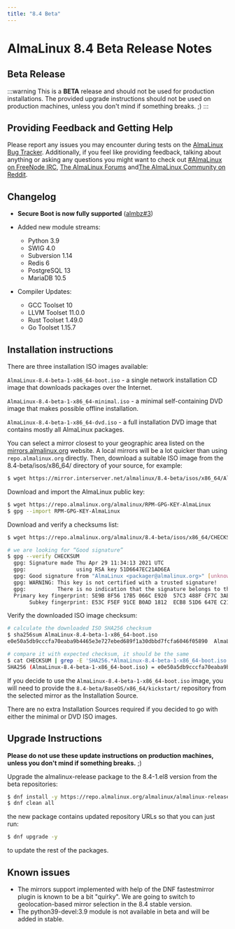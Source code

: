 ```yaml
---
title: "8.4 Beta"
---
```


# AlmaLinux 8.4 Beta Release Notes

## Beta Release

:::warning
This is a **BETA** release and should not be used for production installations. The provided upgrade instructions should not be used on production machines, unless you don't mind if something breaks. ;)
:::

## Providing Feedback and Getting Help

Please report any issues you may encounter during tests on the [AlmaLinux Bug Tracker](https://bugs.almalinux.org/). Additionally, if you feel like providing feedback, talking about anything or asking any questions you might want to check out [#AlmaLinux on FreeNode IRC](https://webchat.freenode.net/#almalinux), [The AlmaLinux Forums](https://forums.almalinux.org/c/84-beta/5) and[The AlmaLinux Community on Reddit](https://reddit.com/r/almalinux).

## Changelog

- **Secure Boot is now fully supported** ([almbz#3](https://bugs.almalinux.org/view.php?id=3))
- Added new module streams:
  - Python 3.9
  - SWIG 4.0
  - Subversion 1.14
  - Redis 6
  - PostgreSQL 13
  - MariaDB 10.5

- Compiler Updates:
  - GCC Toolset 10
  - LLVM Toolset 11.0.0
  - Rust Toolset 1.49.0
  - Go Toolset 1.15.7

## Installation instructions

There are three installation ISO images available:

`AlmaLinux-8.4-beta-1-x86_64-boot.iso` - a single network installation CD image
that downloads packages over the Internet.

`AlmaLinux-8.4-beta-1-x86_64-minimal.iso` - a minimal self-containing DVD image
that makes possible offline installation.

`AlmaLinux-8.4-beta-1-x86_64-dvd.iso` - a full installation DVD image that
contains mostly all AlmaLinux packages.

You can select a mirror closest to your geographic area listed on the [mirrors.almalinux.org](https://mirrors.almalinux.org) website. A local mirrors will be a lot quicker than using `repo.almalinux.org` directly. Then, download a suitable ISO image from the 8.4-beta/isos/x86_64/ directory of your source, for example:

```bash
$ wget https://mirror.interserver.net/almalinux/8.4-beta/isos/x86_64/AlmaLinux-8.4-beta-1-x86_64-boot.iso
```

Download and import the AlmaLinux public key:

```bash
$ wget https://repo.almalinux.org/almalinux/RPM-GPG-KEY-AlmaLinux
$ gpg --import RPM-GPG-KEY-AlmaLinux
```

Download and verify a checksums list:

```bash
$ wget https://repo.almalinux.org/almalinux/8.4-beta/isos/x86_64/CHECKSUM

# we are looking for “Good signature”
$ gpg --verify CHECKSUM
  gpg: Signature made Thu Apr 29 11:34:13 2021 UTC
  gpg:                using RSA key 51D6647EC21AD6EA
  gpg: Good signature from "AlmaLinux <packager@almalinux.org>" [unknown]
  gpg: WARNING: This key is not certified with a trusted signature!
  gpg:          There is no indication that the signature belongs to the owner.
  Primary key fingerprint: 5E9B 8F56 17B5 066C E920  57C3 488F CF7C 3ABB 34F8
       Subkey fingerprint: E53C F5EF 91CE B0AD 1812  ECB8 51D6 647E C21A D6EA
```

Verify the downloaded ISO image checksum:

```bash
# calculate the downloaded ISO SHA256 checksum
$ sha256sum AlmaLinux-8.4-beta-1-x86_64-boot.iso
e0e50a5db9cccfa70eaba9b4465e3e727ebed689f1a30dbbd7fcfa6046f05890  AlmaLinux-8.4-beta-1-x86_64-boot.iso

# compare it with expected checksum, it should be the same
$ cat CHECKSUM | grep -E 'SHA256.*AlmaLinux-8.4-beta-1-x86_64-boot.iso'
SHA256 (AlmaLinux-8.4-beta-1-x86_64-boot.iso) = e0e50a5db9cccfa70eaba9b4465e3e727ebed689f1a30dbbd7fcfa6046f05890
```

If you decide to use the `AlmaLinux-8.4-beta-1-x86_64-boot.iso` image, you will
need to provide the `8.4-beta/BaseOS/x86_64/kickstart/` repository from the
selected mirror as the Installation Source.

There are no extra Installation Sources required if you decided to go with
either the minimal or DVD ISO images.

## Upgrade Instructions

**Please do not use these update instructions on production machines, unless you don't mind if something breaks.** ;)

Upgrade the almalinux-release package to the 8.4-1.el8 version from the beta
repositories:

```bash
$ dnf install -y https://repo.almalinux.org/almalinux/almalinux-release-latest-8-beta.x86_64.rpm
$ dnf clean all
```

the new package contains updated repository URLs so that you can just run:

```bash
$ dnf upgrade -y
```

to update the rest of the packages.

## Known issues

- The mirrors support implemented with help of the DNF fastestmirror plugin is known to be a bit "quirky". We are going to switch to geolocation-based mirror selection in the 8.4 stable version.
- The python39-devel:3.9 module is not available in beta and will be added in stable.
